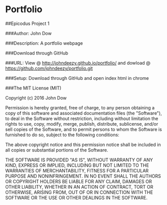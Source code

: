 # Portfolio

##Epicodus Project 1

###Author: John Dow

###Description: A portfolio webpage

###Download through GitHub

###URL: View @ http://johndeezy.github.io/portfolio/ and dowload @ https://github.com/johndeezy/portfolio.git

###Setup: Download through GitHub and open index html in chrome

###The MIT License (MIT)

Copyright (c) 2016 John Dow

Permission is hereby granted, free of charge, to any person obtaining a copy
of this software and associated documentation files (the "Software"), to deal
in the Software without restriction, including without limitation the rights
to use, copy, modify, merge, publish, distribute, sublicense, and/or sell
copies of the Software, and to permit persons to whom the Software is
furnished to do so, subject to the following conditions:

The above copyright notice and this permission notice shall be included in all
copies or substantial portions of the Software.

THE SOFTWARE IS PROVIDED "AS IS", WITHOUT WARRANTY OF ANY KIND, EXPRESS OR
IMPLIED, INCLUDING BUT NOT LIMITED TO THE WARRANTIES OF MERCHANTABILITY,
FITNESS FOR A PARTICULAR PURPOSE AND NONINFRINGEMENT. IN NO EVENT SHALL THE
AUTHORS OR COPYRIGHT HOLDERS BE LIABLE FOR ANY CLAIM, DAMAGES OR OTHER
LIABILITY, WHETHER IN AN ACTION OF CONTRACT, TORT OR OTHERWISE, ARISING FROM,
OUT OF OR IN CONNECTION WITH THE SOFTWARE OR THE USE OR OTHER DEALINGS IN THE
SOFTWARE.
